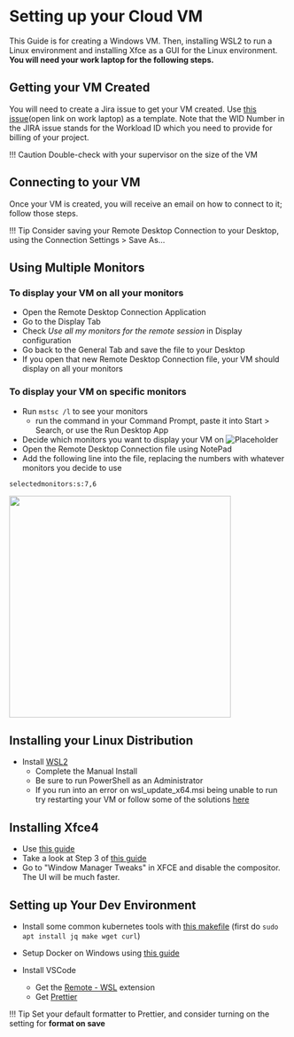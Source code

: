 # Setting up your Cloud VM

This Guide is for creating a Windows VM. Then, installing WSL2 to run a Linux
environment and installing Xfce as a GUI for the Linux environment. **You will
need your work laptop for the following steps.**

## Getting your VM Created

You will need to create a Jira issue to get your VM created. Use
[this issue](https://jirab.statcan.ca/browse/CLOUD-9807)(open link on work laptop) as a template. Note that the WID Number in the JIRA issue stands for the Workload ID which you need to provide for billing of your project.

<!-- prettier-ignore -->
!!! Caution 
    Double-check with your supervisor on the size of the VM

## Connecting to your VM

Once your VM is created, you will receive an email on how to connect to it;
follow those steps.

<!-- prettier-ignore -->
!!! Tip
    Consider saving your Remote Desktop Connection to your Desktop, using the Connection Settings > Save As...

## Using Multiple Monitors

### To display your VM on all your monitors

- Open the Remote Desktop Connection Application
- Go to the Display Tab
- Check _Use all my monitors for the remote session_ in Display configuration
- Go back to the General Tab and save the file to your Desktop
- If you open that new Remote Desktop Connection file, your VM should display on
  all your monitors

### To display your VM on specific monitors

- Run `mstsc /l` to see your monitors
  - run the command in your Command Prompt, paste it into Start > Search, or use
    the Run Desktop App
- Decide which monitors you want to display your VM on
  ![Placeholder](images/monitors.png)
- Open the Remote Desktop Connection file using NotePad
- Add the following line into the file, replacing the numbers with whatever
  monitors you decide to use

```
selectedmonitors:s:7,6
```

<img src="../images/specificmonitors.png" width="400"/>

## Installing your Linux Distribution

- Install [WSL2](https://docs.microsoft.com/en-us/windows/wsl/install-win10)
  - Complete the Manual Install
  - Be sure to run PowerShell as an Administrator
  - If you run into an error on wsl_update_x64.msi being unable to run try
    restarting your VM or follow some of the solutions
    [here](https://github.com/microsoft/WSL/issues/5035)

## Installing Xfce4

- Use
  [this guide](https://autoize.com/xfce4-desktop-environment-and-x-server-for-ubuntu-on-wsl-2/)
- Take a look at Step 3 of
  [this guide](https://github.com/StatCan/daaas/issues/540)
- Go to "Window Manager Tweaks" in XFCE and disable the compositor. The UI will be much faster.

## Setting up Your Dev Environment

- Install some common kubernetes tools with [this makefile](https://gist.github.com/blairdrummond/c147d67f78028f84f8b56a57dea337b5) (first do `sudo apt install jq make wget curl`)

- Setup Docker on Windows using
  [this guide](https://docs.docker.com/docker-for-windows/wsl/)
- Install VSCode
  - Get the
    [Remote - WSL](https://marketplace.visualstudio.com/items?itemName=ms-vscode-remote.remote-wsl)
    extension
  - Get
    [Prettier](https://marketplace.visualstudio.com/items?itemName=esbenp.prettier-vscode)

<!-- prettier-ignore -->
!!! Tip
    Set your default formatter to Prettier, and consider turning on the setting for **format on save**
